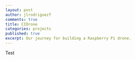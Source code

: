 ```yaml
---
layout: post
author: jlrodriguezf
comments: true
title: CIDrone
categories: projects
published: true
excerpt: Our journey for building a Raspberry Pi drone.
---
```

Test